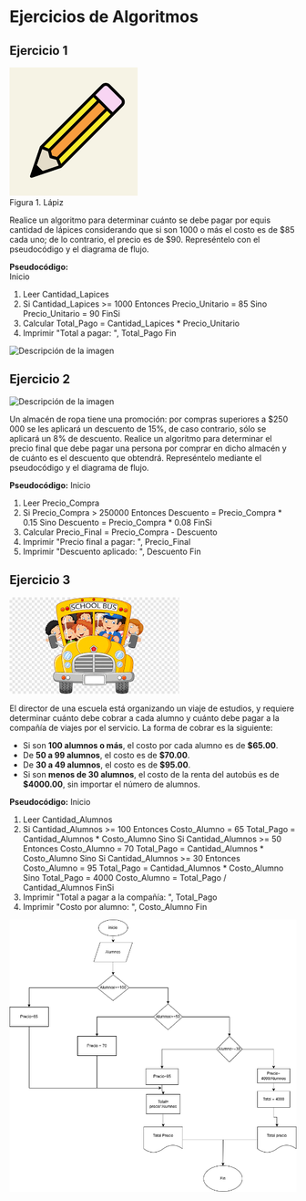 # Ejercicios de Algoritmos  

## Ejercicio 1  
![Descripción de la imagen](../Imagenes/images.png)  
Figura 1. Lápiz

Realice un algoritmo para determinar cuánto se debe pagar por equis cantidad de lápices considerando que si son 1000 o más el costo es de $85 cada uno; de lo contrario, el precio es de $90. Represéntelo con el pseudocódigo y el diagrama de flujo. 

**Pseudocódigo:**  
Inicio
  1. Leer Cantidad_Lapices
  2. Si Cantidad_Lapices >= 1000 Entonces
       Precio_Unitario = 85
     Sino
       Precio_Unitario = 90
     FinSi
  3. Calcular Total_Pago = Cantidad_Lapices * Precio_Unitario
  4. Imprimir "Total a pagar: ", Total_Pago
Fin

![Descripción de la imagen](../Imagenes/Diagrama%20sin%20título.drawio.png)


## Ejercicio 2  
![Descripción de la imagen](../Imagenes/conjunto-ropa-complementos-hombre-mujer-ilustraciones-prenda-armario-vestido-camisa-jeans-pantalones-dibujos-animados-aislado-blanco_74855-20713.avif)

Un almacén de ropa tiene una promoción: por compras superiores a $250 000 se les aplicará un descuento de 15%, de caso contrario, sólo se aplicará un 8% de descuento. Realice un algoritmo para determinar el precio final que debe pagar una persona por comprar en dicho almacén y de cuánto es el descuento que obtendrá. Represéntelo mediante el pseudocódigo y el diagrama de flujo. 

**Pseudocódigo:**
Inicio
  1. Leer Precio_Compra
  2. Si Precio_Compra > 250000 Entonces
       Descuento = Precio_Compra * 0.15
     Sino
       Descuento = Precio_Compra * 0.08
     FinSi
  3. Calcular Precio_Final = Precio_Compra - Descuento
  4. Imprimir "Precio final a pagar: ", Precio_Final
  5. Imprimir "Descuento aplicado: ", Descuento
Fin

## Ejercicio 3 
 ![Descripción de la imagen](../Imagenes/images%20(1).png)

El director de una escuela está organizando un viaje de estudios, y requiere determinar cuánto debe cobrar a cada alumno y cuánto debe pagar a la compañía de viajes por el servicio. La forma de cobrar es la siguiente:  
- Si son **100 alumnos o más**, el costo por cada alumno es de **$65.00**.  
- De **50 a 99 alumnos**, el costo es de **$70.00**.  
- De **30 a 49 alumnos**, el costo es de **$95.00**.  
- Si son **menos de 30 alumnos**, el costo de la renta del autobús es de **$4000.00**, sin importar el número de alumnos.  

**Pseudocódigo:**
Inicio
  1. Leer Cantidad_Alumnos
  2. Si Cantidad_Alumnos >= 100 Entonces
       Costo_Alumno = 65
       Total_Pago = Cantidad_Alumnos * Costo_Alumno
     Sino Si Cantidad_Alumnos >= 50 Entonces
       Costo_Alumno = 70
       Total_Pago = Cantidad_Alumnos * Costo_Alumno
     Sino Si Cantidad_Alumnos >= 30 Entonces
       Costo_Alumno = 95
       Total_Pago = Cantidad_Alumnos * Costo_Alumno
     Sino
       Total_Pago = 4000
       Costo_Alumno = Total_Pago / Cantidad_Alumnos
     FinSi
  3. Imprimir "Total a pagar a la compañía: ", Total_Pago
  4. Imprimir "Costo por alumno: ", Costo_Alumno
Fin

![Descripción de la imagen](../Imagenes/Diagramaalumnos.drawio.png)

